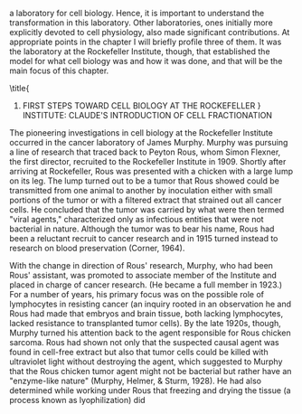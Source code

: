 a laboratory for cell biology. Hence, it is important to understand the transformation in this laboratory. Other laboratories, ones initially more explicitly devoted to cell physiology, also made significant contributions. At appropriate points in the chapter I will briefly profile three of them. It was the laboratory at the Rockefeller Institute, though, that established the model for what cell biology was and how it was done, and that will be the main focus of this chapter.

\title{
1. FIRST STEPS TOWARD CELL BIOLOGY AT THE ROCKEFELLER
} INSTITUTE: CLAUDE'S INTRODUCTION OF CELL FRACTIONATION

The pioneering investigations in cell biology at the Rockefeller Institute occurred in the cancer laboratory of James Murphy. Murphy was pursuing a line of research that traced back to Peyton Rous, whom Simon Flexner, the first director, recruited to the Rockefeller Institute in 1909. Shortly after arriving at Rockefeller, Rous was presented with a chicken with a large lump on its leg. The lump turned out to be a tumor that Rous showed could be transmitted from one animal to another by inoculation either with small portions of the tumor or with a filtered extract that strained out all cancer cells. He concluded that the tumor was carried by what were then termed "viral agents," characterized only as infectious entities that were not bacterial in nature. Although the tumor was to bear his name, Rous had been a reluctant recruit to cancer research and in 1915 turned instead to research on blood preservation (Corner, 1964).

With the change in direction of Rous' research, Murphy, who had been Rous' assistant, was promoted to associate member of the Institute and placed in charge of cancer research. (He became a full member in 1923.) For a number of years, his primary focus was on the possible role of lymphocytes in resisting cancer (an inquiry rooted in an observation he and Rous had made that embryos and brain tissue, both lacking lymphocytes, lacked resistance to transplanted tumor cells). By the late 1920s, though, Murphy turned his attention back to the agent responsible for Rous chicken sarcoma. Rous had shown not only that the suspected causal agent was found in cell-free extract but also that tumor cells could be killed with ultraviolet light without destroying the agent, which suggested to Murphy that the Rous chicken tumor agent might not be bacterial but rather have an "enzyme-like nature" (Murphy, Helmer, \& Sturm, 1928). He had also determined while working under Rous that freezing and drying the tissue (a process known as lyophilization) did